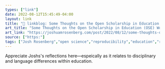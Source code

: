 ```yaml
---
types: ["link"]
date: 2022-08-12T15:45:49-04:00
layout: link
title: "🔗 linkblog: Some Thoughts on the Open Scholarship in Education (OSE) Working Meeting | Joshua M. Rosenberg, Ph.D.'"
art_title: "Some Thoughts on the Open Scholarship in Education (OSE) Working Meeting | Joshua M. Rosenberg, Ph.D."
art_link: "https://joshuamrosenberg.com/post/2022/08/12/some-thoughts-on-the-open-scholarship-in-education-ose-working-meeting/"
source: ["https:"]
tags: ["Josh Rosenberg","open science","reproducibility","education","research"]
---
```

Appreciate Joshs's reflections here—espeically as it relates to disciplinary and language differences within education.
 
